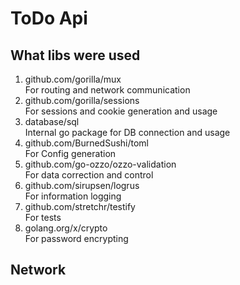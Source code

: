 # ToDo Api
## What libs were used
1. github.com/gorilla/mux<br/>
   For routing and network communication
2. github.com/gorilla/sessions<br/>
   For sessions and cookie generation and usage
3. database/sql<br/>
   Internal go package for DB connection and usage
4. github.com/BurnedSushi/toml<br/>
   For Config generation
5. github.com/go-ozzo/ozzo-validation<br/>
   For data correction and control
6. github.com/sirupsen/logrus<br/>
   For information logging
7. github.com/stretchr/testify<br/>
   For tests
8. golang.org/x/crypto<br/>
   For password encrypting

## Network
